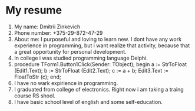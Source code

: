 # My resume

1. My name: Dmitrii Zinkevich
2. Phone number: +375-29-872-47-29
3. About me:
I purposeful and loving to learn new. I dont have any work experience in programming, but i want realize that activity, because that a great opportunity for personal development.
4. In college i was studied programming language Delphi.
5. procedure TForm1.Button1Click(Sender: TObject);
begin
a := StrToFloat (Edit1.Text);
b := StrToFloat (Edit2.Text);
c := a + b;
Edit3.Text := FloatToStr (c);
end;
6. I have no wark expirience in programming.
7. I graduated from college of electronics. Right now i am taking a traing course RS shool.
8. I have basic school level of english and some self-education. 
